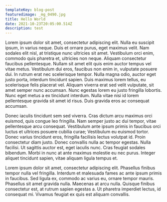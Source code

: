 ```yaml
---
templateKey: blog-post
featuredimage: _mg_0490.jpg
title: Hello World
date: 2021-10-23T20:05:00.514Z
description: test
---
```

Lorem ipsum dolor sit amet, consectetur adipiscing elit. Nulla eu suscipit ipsum, in varius neque. Duis et ornare purus, eget maximus velit. Nam sodales elit nisl, at tristique nunc ultricies sit amet. Vestibulum orci enim, commodo quis pharetra et, ultricies non neque. Aliquam consectetur faucibus pellentesque. Nullam sit amet elit quis enim auctor tempus vel vitae metus. Vestibulum dui eros, faucibus non enim in, vulputate posuere dui. In rutrum erat nec scelerisque tempor. Nulla magna odio, auctor eget justo porta, interdum tincidunt sapien. Duis maximus lorem tellus, eu scelerisque felis placerat vel. Aliquam viverra erat sed velit vulputate, sit amet semper nunc accumsan. Nunc egestas lorem eu justo fringilla lobortis. Nunc eget metus a ex tincidunt interdum. Nulla vitae nisi id lorem pellentesque gravida sit amet id risus. Duis gravida eros ac consequat accumsan.

Donec iaculis tincidunt sem sed viverra. Cras dictum arcu maximus orci euismod, quis congue leo fringilla. Nam semper justo ac dui tempor, vitae pellentesque arcu consequat. Vestibulum ante ipsum primis in faucibus orci luctus et ultrices posuere cubilia curae; Vestibulum eu euismod tortor. Donec varius tincidunt eros, fringilla facilisis lectus volutpat id. Proin consectetur diam justo. Donec convallis nulla ac tempor egestas. Nulla facilisi. Ut sagittis auctor est, eget iaculis nunc. Cras feugiat sodales bibendum. Morbi in nunc at ante maximus molestie eu nec purus. Integer aliquet tincidunt sapien, vitae aliquam ligula tempus et.

Lorem ipsum dolor sit amet, consectetur adipiscing elit. Phasellus finibus tempor nulla vel fringilla. Interdum et malesuada fames ac ante ipsum primis in faucibus. Sed ligula ex, commodo ac varius eu, ornare tempor mauris. Phasellus sit amet gravida nulla. Maecenas at arcu nulla. Quisque finibus consectetur est, at rutrum sapien egestas a. Ut pharetra imperdiet lectus, id consequat mi. Vivamus feugiat ex quis est aliquam convallis.